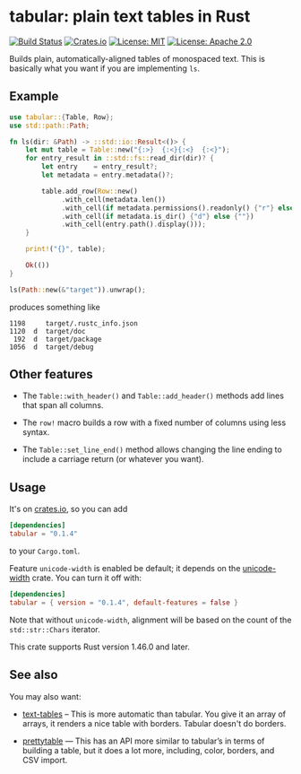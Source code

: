 # tabular: plain text tables in Rust

[![Build Status](https://travis-ci.org/tov/tabular-rs.svg?branch=master)](https://travis-ci.org/tov/tabular-rs)
[![Crates.io](https://img.shields.io/crates/v/tabular.svg?maxAge=2592000)](https://crates.io/crates/tabular)
[![License: MIT](https://img.shields.io/badge/license-MIT-blue.svg)](LICENSE-MIT)
[![License: Apache 2.0](https://img.shields.io/badge/license-Apache_2.0-blue.svg)](LICENSE-APACHE)

Builds plain, automatically-aligned tables of monospaced text.
This is basically what you want if you are implementing `ls`.

## Example

```rust
use tabular::{Table, Row};
use std::path::Path;

fn ls(dir: &Path) -> ::std::io::Result<()> {
    let mut table = Table::new("{:>}  {:<}{:<}  {:<}");
    for entry_result in ::std::fs::read_dir(dir)? {
        let entry    = entry_result?;
        let metadata = entry.metadata()?;

        table.add_row(Row::new()
             .with_cell(metadata.len())
             .with_cell(if metadata.permissions().readonly() {"r"} else {""})
             .with_cell(if metadata.is_dir() {"d"} else {""})
             .with_cell(entry.path().display()));
    }

    print!("{}", table);

    Ok(())
}

ls(Path::new(&"target")).unwrap();
```

produces something like

```
1198     target/.rustc_info.json
1120  d  target/doc
 192  d  target/package
1056  d  target/debug
```

## Other features

  - The `Table::with_header()` and `Table::add_header()` methods add
    lines that span all columns.

  - The `row!` macro builds a row with a fixed number of columns
    using less syntax.

  - The `Table::set_line_end()` method allows changing the line ending
    to include a carriage return (or whatever you want).


## Usage

It's on [crates.io](https://crates.io/crates/tabular), so you can add

```toml
[dependencies]
tabular = "0.1.4"
```

to your `Cargo.toml`.

Feature `unicode-width` is enabled be default; it depends on the
[unicode-width](https://crates.io/crates/unicode-width) crate. You can turn 
it off with:

```toml
[dependencies]
tabular = { version = "0.1.4", default-features = false }
```

Note that without `unicode-width`, alignment will be based on the count of the
`std::str::Chars` iterator.

This crate supports Rust version 1.46.0 and later.

## See also

You may also want:

- [text-tables](https://crates.io/crates/text-tables) – This is more automatic
  than tabular. You give it an array of arrays, it renders a nice table with 
  borders. Tabular doesn't do borders.

- [prettytable](https://crates.io/crates/prettytable-rs) — This has an API more
  similar to tabular’s in terms of building a table, but it does a lot more, 
  including, color, borders, and CSV import.
